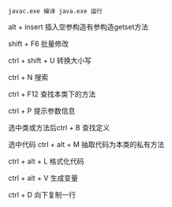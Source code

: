 `javac.exe 编译 java.exe 运行`

alt + insert  插入空参构造有参构造getset方法

shift  + F6  批量修改

ctrl + shift + U  转换大小写

ctrl + N 搜索

ctrl + F12 查找本类下的方法

ctrl + P 提示参数信息

选中类或方法后ctrl + B 查找定义

选中代码 ctrl + alt + M 抽取代码为本类的私有方法

ctrl + alt + L 格式化代码

ctrl + alt + V 生成变量

ctrl + D 向下复制一行